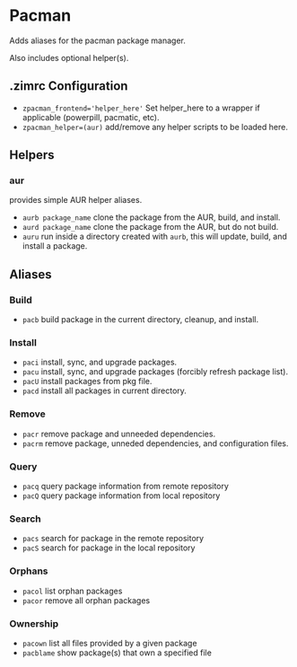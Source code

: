 Pacman
======

Adds aliases for the pacman package manager.

Also includes optional helper(s).

.zimrc Configuration
-------------
  * `zpacman_frontend='helper_here'` Set helper_here to a wrapper if applicable (powerpill, pacmatic, etc).
  * `zpacman_helper=(aur)` add/remove any helper scripts to be loaded here.

Helpers
-------

### aur

provides simple AUR helper aliases.

  * `aurb package_name` clone the package from the AUR, build, and install.
  * `aurd package_name` clone the package from the AUR, but do not build.
  * `auru` run inside a directory created with `aurb`, this will update, build, and install a package.

Aliases
-------

### Build

  * `pacb` build package in the current directory, cleanup, and install.

### Install

  * `paci` install, sync, and upgrade packages.
  * `pacu` install, sync, and upgrade packages (forcibly refresh package list).
  * `pacU` install packages from pkg file.
  * `pacd` install all packages in current directory.

### Remove

  * `pacr` remove package and unneeded dependencies.
  * `pacrm` remove package, unneded dependencies, and configuration files.

### Query

  * `pacq` query package information from remote repository
  * `pacQ` query package information from local repository

### Search

  * `pacs` search for package in the remote repository
  * `pacS` search for package in the local repository

### Orphans

  * `pacol` list orphan packages
  * `pacor` remove all orphan packages

### Ownership

  * `pacown` list all files provided by a given package
  * `pacblame` show package(s) that own a specified file
